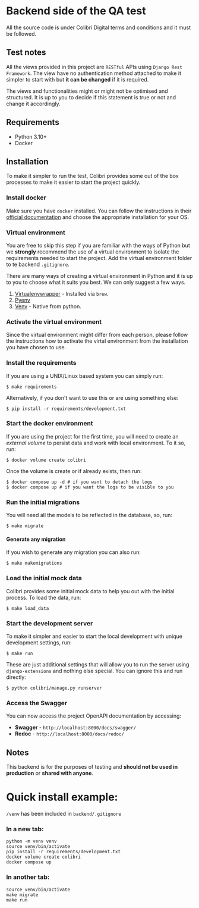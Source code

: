 # Backend side of the QA test

All the source code is under Colibri Digital terms and conditions and it must be followed.

## Test notes

All the views provided in this project are `RESTful` APIs using `Django Rest Framework`.
The view have no authentication method attached to make it simpler to start with but **it can be changed**
if it is required.

The views and functionalities might or might not be optimised and structured. It is up to you
to decide if this statement is true or not and change it accordingly.

## Requirements

- Python 3.10+
- Docker

## Installation

To make it simpler to run the test, Colibri provides some out of the box processes to make it
easier to start the project quickly.

### Install docker

Make sure you have `docker` installed. You can follow the instructions in their [official documentation](https://docs.docker.com/get-docker/) and choose the appropriate installation for your OS.

### Virtual environment

You are free to skip this step if you are familiar with the ways of Python but we **strongly** recommend the use of a virtual environment to isolate the requirements needed to start the project. Add the virtual environment folder to te backend `.gitignore`.

There are many ways of creating a virtual environment in Python and it is up to you to choose what it suits you best. We can only suggest a few ways.

1. [Virtualenvwrapper](https://formulae.brew.sh/formula/virtualenvwrapper) - Installed via `brew`.
2. [Pyenv](https://github.com/pyenv/pyenv)
3. [Venv](https://docs.python.org/3/library/venv.html) - Native from python.

### Activate the virtual environment

Since the virtual environment might differ from each person, please follow the instructions how to activate the virtal environment from the installation you have chosen to use.

### Install the requirements

If you are using a UNIX/Linux based system you can simply run:

```shell
$ make requirements
```

Alternatively, if you don't want to use this or are using something else:

```shell
$ pip install -r requirements/development.txt
```

### Start the docker environment

If you are using the project for the first time, you will need to create an _external volume_ to persist data and work with local environment. To it so, run:

```shell
$ docker volume create colibri
```

Once the volume is create or if already exists, then run:

```shell
$ docker compose up -d # if you want to detach the logs
$ docker compose up # if you want the logs to be visible to you
```

### Run the initial migrations

You will need all the models to be reflected in the database, so, run:

```shell
$ make migrate
```

#### Generate any migration

If you wish to generate any migration you can also run:

```shell
$ make makemigrations
```

### Load the initial mock data

Colibri provides some initial mock data to help you out with the initial process. To load the data, run:

```shell
$ make load_data
```

### Start the development server

To make it simpler and easier to start the local development with unique development settings,
run:

```shell
$ make run
```

These are just additional settings that will allow you to run the server using `django-extensions`
and nothing else special. You can ignore this and run directly:

```shell
$ python colibri/manage.py runserver
```

### Access the Swagger

You can now access the project OpenAPI documentation by accessing:

- **Swagger** - `http://localhost:8000/docs/swagger/`
- **Redoc** - `http://localhost:8000/docs/redoc/`

## Notes

This backend is for the purposes of testing and **should not be used in production** or **shared with anyone**.

# Quick install example:

`/venv` has been included in `backend/.gitignore`

### In a new tab:

```shell
python -m venv venv
source venv/bin/activate
pip install -r requirements/development.txt
docker volume create colibri
docker compose up
```

### In another tab:

```shell
source venv/bin/activate
make migrate
make run
```
